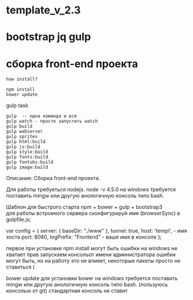 # template_v_2.3
# bootstrap jq  gulp
# сборка front-end проекта
```
how install?

npm install 
bower update

```
gulp task
```
gulp  -- одна команда и все 
gulp watch - просто запустить watch
gulp build
gulp webserver  
gulp sprites
gulp html:build
gulp js:build
gulp style:build
gulp fonts:build
gulp fontsbs:build
gulp image:build
```
Описание:
Сборка front-end проекта.

Для работы требуеться nodejs.
node -v 4.5.0 
на windows требуется поставить mingw или другую анологичную консоль типо bash.

Шаблон для быстрого старта npm + bower + gulp  + bootstrap3  
для работы встроеного сервера сконфигурируй имя (browserSync) в gulpfile.js; 

var config = {
    server: {
        baseDir: "./www"
    },
    tunnel: true,
    host: 'templ',  - имя хоста 
    port: 8080,
    logPrefix: "Frontend" - ваше имя в консоле 
};



первое при установке 
npm install 
могут быть ошибки на windows не хватает прав запускаем консольот имени администратора
ошибки могут быть, но на работу это не влияет, некоторые пакеты просто не ставиться (

bower update
для установки bower на windows требуется поставить mingw или другую анологичную консоль типо bash. (пользуюсь консолью от git) 
стандартная консоль не ставит

